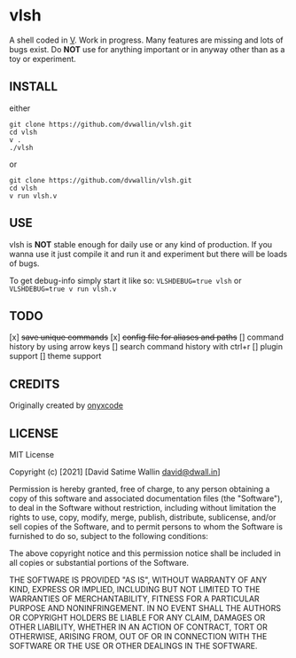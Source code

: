 # vlsh
A shell coded in [V](https://vlang.io). Work in progress.
Many features are missing and lots of bugs exist. Do **NOT** use for anything important or in anyway other than as a toy or experiment.


## INSTALL
either
```
git clone https://github.com/dvwallin/vlsh.git
cd vlsh
v .
./vlsh
```

or
```
git clone https://github.com/dvwallin/vlsh.git
cd vlsh
v run vlsh.v
```

## USE
vlsh is **NOT** stable enough for daily use or any kind of production.
If you wanna use it just compile it and run it and experiment but there will be loads of bugs.

To get debug-info simply start it like so: `VLSHDEBUG=true vlsh` or `VLSHDEBUG=true v run vlsh.v`


## TODO
[x] ~~save unique commands~~
[x] ~~config file for aliases and paths~~
[] command history by using arrow keys
[] search command history with ctrl+r
[] plugin support
[] theme support



## CREDITS
Originally created by [onyxcode](https://github.com/onyxcode/vish)


## LICENSE
MIT License

Copyright (c) [2021] [David Satime Wallin <david@dwall.in>]

Permission is hereby granted, free of charge, to any person obtaining a copy
of this software and associated documentation files (the "Software"), to deal
in the Software without restriction, including without limitation the rights
to use, copy, modify, merge, publish, distribute, sublicense, and/or sell
copies of the Software, and to permit persons to whom the Software is
furnished to do so, subject to the following conditions:

The above copyright notice and this permission notice shall be included in all
copies or substantial portions of the Software.

THE SOFTWARE IS PROVIDED "AS IS", WITHOUT WARRANTY OF ANY KIND, EXPRESS OR
IMPLIED, INCLUDING BUT NOT LIMITED TO THE WARRANTIES OF MERCHANTABILITY,
FITNESS FOR A PARTICULAR PURPOSE AND NONINFRINGEMENT. IN NO EVENT SHALL THE
AUTHORS OR COPYRIGHT HOLDERS BE LIABLE FOR ANY CLAIM, DAMAGES OR OTHER
LIABILITY, WHETHER IN AN ACTION OF CONTRACT, TORT OR OTHERWISE, ARISING FROM,
OUT OF OR IN CONNECTION WITH THE SOFTWARE OR THE USE OR OTHER DEALINGS IN THE
SOFTWARE.
